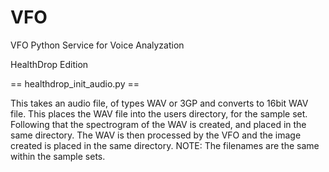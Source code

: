 # VFO
VFO Python Service for Voice Analyzation

HealthDrop Edition

== healthdrop_init_audio.py ==

This takes an audio file, of types WAV or 3GP and converts to 16bit WAV file. This places the WAV file into the users directory, for the sample set. Following that the spectrogram of the WAV is created, and placed in the same directory.  The WAV is then processed by the VFO and the image created is placed in the same directory.  NOTE: The filenames are the same within the sample sets.
